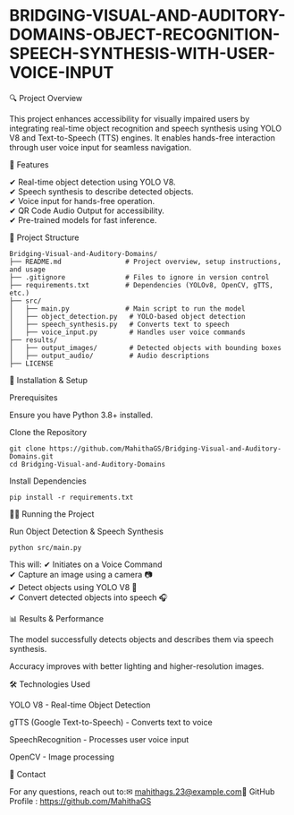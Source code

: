 # BRIDGING-VISUAL-AND-AUDITORY-DOMAINS-OBJECT-RECOGNITION-SPEECH-SYNTHESIS-WITH-USER-VOICE-INPUT
🔍 Project Overview

This project enhances accessibility for visually impaired users by integrating real-time object recognition and speech synthesis using YOLO V8 and Text-to-Speech (TTS) engines. It enables hands-free interaction through user voice input for seamless navigation.

📌 Features

✔ Real-time object detection using YOLO V8.   
✔ Speech synthesis to describe detected objects.  
✔ Voice input for hands-free operation.   
✔ QR Code Audio Output for accessibility.   
✔ Pre-trained models for fast inference.  

🏢 Project Structure
```
Bridging-Visual-and-Auditory-Domains/
├── README.md                # Project overview, setup instructions, and usage
├── .gitignore               # Files to ignore in version control
├── requirements.txt         # Dependencies (YOLOv8, OpenCV, gTTS, etc.)
├── src/                     
│   ├── main.py              # Main script to run the model
│   ├── object_detection.py   # YOLO-based object detection
│   ├── speech_synthesis.py   # Converts text to speech
│   ├── voice_input.py        # Handles user voice commands     
├── results/                  
│   ├── output_images/        # Detected objects with bounding boxes
│   ├── output_audio/         # Audio descriptions
├── LICENSE
```      
                  

🚀 Installation & Setup

Prerequisites

Ensure you have Python 3.8+ installed.

Clone the Repository

```
git clone https://github.com/MahithaGS/Bridging-Visual-and-Auditory-Domains.git
cd Bridging-Visual-and-Auditory-Domains
```

Install Dependencies

```
pip install -r requirements.txt
```

🏃‍♂️ Running the Project

Run Object Detection & Speech Synthesis
```
python src/main.py
```

This will:
✔ Initiates on a Voice Command  
✔ Capture an image using a camera 📷  
✔ Detect objects using YOLO V8 🎯  
✔ Convert detected objects into speech 🎧  

📊 Results & Performance

The model successfully detects objects and describes them via speech synthesis.

Accuracy improves with better lighting and higher-resolution images.

🛠 Technologies Used

YOLO V8 - Real-time Object Detection

gTTS (Google Text-to-Speech) - Converts text to voice

SpeechRecognition - Processes user voice input

OpenCV - Image processing

📧 Contact

For any questions, reach out to:✉ mahithags.23@example.com📍 GitHub Profile : https://github.com/MahithaGS
